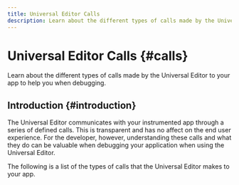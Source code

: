 ```yaml
---
title: Universal Editor Calls
description: Learn about the different types of calls made by the Universal Editor to your app to help you when debugging.
---
```


# Universal Editor Calls {#calls}

Learn about the different types of calls made by the Universal Editor to your app to help you when debugging.

## Introduction {#introduction}

The Universal Editor communicates with your instrumented app through a series of defined calls. This is transparent and has no affect on the end user experience. For the developer, however, understanding these calls and what they do can be valuable when debugging your application when using the Universal Editor.

The following is a list of the types of calls that the Universal Editor makes to your app.

